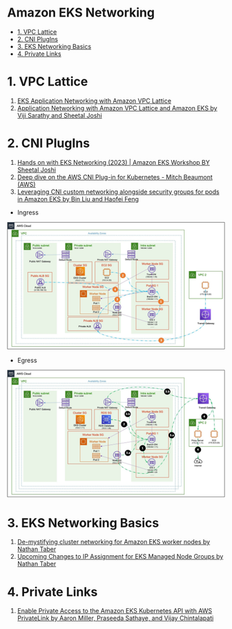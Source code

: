 <h1>Amazon EKS Networking</h1>

<!-- TOC -->

- [1. VPC Lattice](#1-vpc-lattice)
- [2. CNI PlugIns](#2-cni-plugins)
- [3. EKS Networking Basics](#3-eks-networking-basics)
- [4. Private Links](#4-private-links)

<!-- /TOC -->

# 1. VPC Lattice

1. [EKS Application Networking with Amazon VPC Lattice](https://www.youtube.com/watch?v=AdO0bx3N3fs)
2. [Application Networking with Amazon VPC Lattice and Amazon EKS by Viji Sarathy and Sheetal Joshi ](https://aws.amazon.com/blogs/containers/application-networking-with-amazon-vpc-lattice-and-amazon-eks/)

# 2. CNI PlugIns

1. [Hands on with EKS Networking (2023) | Amazon EKS Workshop BY Sheetal Joshi](https://www.youtube.com/watch?v=EAZnXII9NTY)
1. [Deep dive on the AWS CNI Plug-in for Kubernetes - Mitch Beaumont (AWS)](https://www.youtube.com/watch?v=ezcnPcRcJdc)
1. [Leveraging CNI custom networking alongside security groups for pods in Amazon EKS by Bin Liu and Haofei Feng](https://aws.amazon.com/blogs/containers/leveraging-cni-custom-networking-alongside-security-groups-for-pods-in-amazon-eks/)

  - Ingress

  <img src="./images/eks-ingress-traffic-pattern.jpg" title="eks-cni-networking-1.png" width="900"/>

  - Egress

  <img src="./images/eks-egress-traffic-pattern.jpg" title="eks-cni-networking-1.png" width="900"/>

# 3. EKS Networking Basics

1. [De-mystifying cluster networking for Amazon EKS worker nodes by Nathan Taber](https://aws.amazon.com/blogs/containers/de-mystifying-cluster-networking-for-amazon-eks-worker-nodes/)
1. [Upcoming Changes to IP Assignment for EKS Managed Node Groups by Nathan Taber](https://aws.amazon.com/blogs/containers/upcoming-changes-to-ip-assignment-for-eks-managed-node-groups/)

# 4. Private Links

1. [Enable Private Access to the Amazon EKS Kubernetes API with AWS PrivateLink by Aaron Miller, Praseeda Sathaye, and Vijay Chintalapati](https://aws.amazon.com/blogs/containers/enable-private-access-to-the-amazon-eks-kubernetes-api-with-aws-privatelink/)